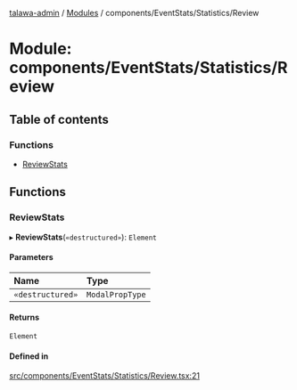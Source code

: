 [talawa-admin](../README.md) / [Modules](../modules.md) / components/EventStats/Statistics/Review

# Module: components/EventStats/Statistics/Review

## Table of contents

### Functions

- [ReviewStats](components_EventStats_Statistics_Review.md#reviewstats)

## Functions

### ReviewStats

▸ **ReviewStats**(`«destructured»`): `Element`

#### Parameters

| Name | Type |
| :------ | :------ |
| `«destructured»` | `ModalPropType` |

#### Returns

`Element`

#### Defined in

[src/components/EventStats/Statistics/Review.tsx:21](https://github.com/1010varun/talawa-admin/blob/38ba274/src/components/EventStats/Statistics/Review.tsx#L21)
